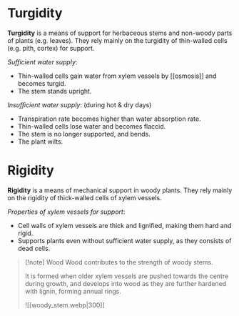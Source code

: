 # Turgidity
**Turgidity** is a means of support for <span class="hi-green">herbaceous stems</span> and <span class="hi-green">non-woody parts</span> of plants (e.g. leaves). They rely mainly on the turgidity of <span class="hi-blue">thin-walled cells</span> (e.g. pith, cortex) for support.

*Sufficient water supply*:
- Thin-walled cells gain water from xylem vessels by [[osmosis]] and becomes <span class="hi-blue">turgid</span>.
- The stem stands upright.

*Insufficient water supply*: (during hot & dry days) 
- <span class="hi-blue">Transpiration rate</span> becomes higher than <span class="hi-blue">water absorption rate</span>.
- Thin-walled cells lose water and becomes <span class="hi-blue">flaccid</span>.
- The stem is no longer supported, and bends.
- The plant <span class="hi-blue">wilts</span>.

# Rigidity
**Rigidity** is a means of mechanical support in <span class="hi-green">woody plants</span>. They rely mainly on the rigidity of <span class="hi-blue">thick-walled cells</span> of <span class="hi-blue">xylem vessels</span>.

*Properties of xylem vessels for support*:
- <span class="hi-orange">Cell walls</span> of xylem vessels are <span class="hi-blue">thick and lignified</span>, making them <span class="hi-green">hard and rigid</span>.
- Supports plants even without sufficient water supply, as they consists of <span class="hi-green">dead cells</span>.

> [!note] Wood
> Wood contributes to the strength of woody stems.
> 
> It is formed when older xylem vessels are pushed towards the centre during growth, and develops into wood as they are further hardened with lignin, forming annual rings.
> 
> ![[woody_stem.webp|300]]
